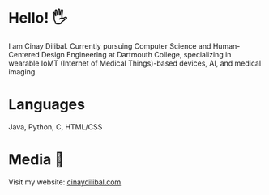 <!--
**Cdilibal/Cdilibal** is a ✨ _special_ ✨ repository because its `README.md` (this file) appears on your GitHub profile.

Here are some ideas to get you started:

- 🔭 I’m currently working on ...
- 🌱 I’m currently learning ...
- 👯 I’m looking to collaborate on ...
- 🤔 I’m looking for help with ...
- 💬 Ask me about ...
- 📫 How to reach me: ...
- 😄 Pronouns: ...
- ⚡ Fun fact: ...
-->


# Hello! 🖐️

I am Cinay Dilibal. Currently pursuing Computer Science and Human-Centered Design Engineering at Dartmouth College, specializing in wearable IoMT (Internet of Medical Things)-based devices, AI, and medical imaging. 

# Languages

Java, Python, C, HTML/CSS

# Media 📱

Visit my website: [cinaydilibal.com](cinaydilibal.com)
